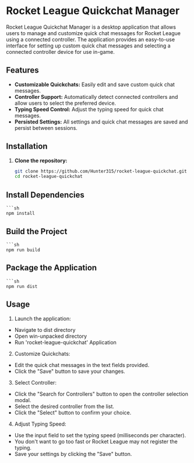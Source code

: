 # Rocket League Quickchat Manager

Rocket League Quickchat Manager is a desktop application that allows users to manage and customize quick chat messages for Rocket League using a connected controller. The application provides an easy-to-use interface for setting up custom quick chat messages and selecting a connected controller device for use in-game.

## Features

- **Customizable Quickchats:** Easily edit and save custom quick chat messages.
- **Controller Support:** Automatically detect connected controllers and allow users to select the preferred device.
- **Typing Speed Control:** Adjust the typing speed for quick chat messages.
- **Persisted Settings:** All settings and quick chat messages are saved and persist between sessions.

## Installation

1. **Clone the repository:**

   ```sh
   git clone https://github.com/Hunter315/rocket-league-quickchat.git
   cd rocket-league-quickchat

## Install Dependencies
    ```sh
    npm install

## Build the Project

    ```sh
    npm run build
  
## Package the Application
    ```sh
    npm run dist

## Usage
1. Launch the application:

- Navigate to dist directory
- Open win-unpacked directory
- Run 'rocket-league-quickchat' Application

2. Customize Quickchats:

- Edit the quick chat messages in the text fields provided.
- Click the "Save" button to save your changes.
3. Select Controller:

- Click the "Search for Controllers" button to open the controller selection modal.
- Select the desired controller from the list.
- Click the "Select" button to confirm your choice.
4. Adjust Typing Speed:

- Use the input field to set the typing speed (milliseconds per character).
- You don't want to go too fast or Rocket League may not register the typing.
- Save your settings by clicking the "Save" button.
